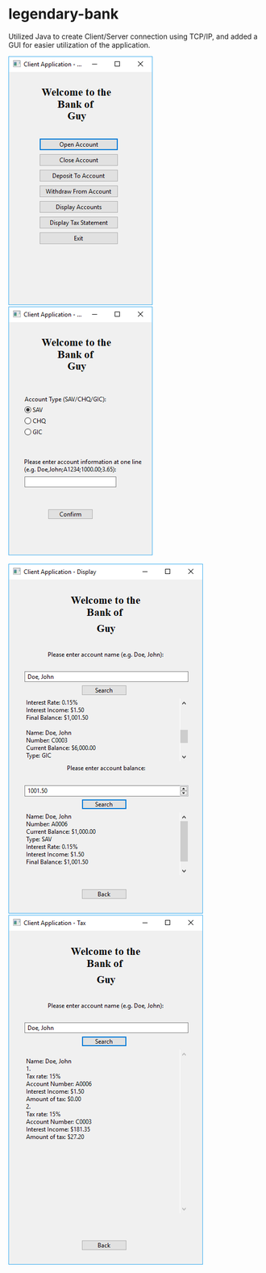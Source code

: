 # legendary-bank
Utilized Java to create Client/Server connection using TCP/IP, and added a GUI for easier utilization of the application.


![Main Screen](https://github.com/gponimansky/legendary-bank/blob/master/Images/Capture.PNG)
![Add Accounts](https://github.com/gponimansky/legendary-bank/blob/master/Images/Capture1.PNG)   


![Display Accounts](https://github.com/gponimansky/legendary-bank/blob/master/Images/Capture2.PNG)
![Display Tax Statement](https://github.com/gponimansky/legendary-bank/blob/master/Images/Capture3.PNG)  
